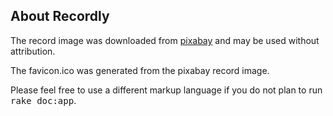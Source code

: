 ## About Recordly

The record image was downloaded from [pixabay](https://pixabay.com/en/record-retro-music-vintage-504759/) and may be used without attribution.

The favicon.ico was generated from the pixabay record image.

Please feel free to use a different markup language if you do not plan to run
<tt>rake doc:app</tt>.
